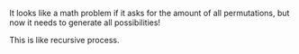

It looks like a math problem if it asks for the amount of all permutations, but now it needs to generate all possibilities!   

This is like recursive process.   

